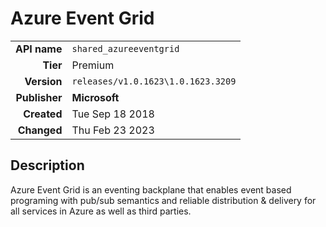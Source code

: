 # Azure Event Grid
| | |
|-:|-|
|**API name**|`shared_azureeventgrid`|
|**Tier**|Premium|
|**Version**|`releases/v1.0.1623\1.0.1623.3209`|
|**Publisher**|**Microsoft**|
|**Created**|Tue Sep 18 2018|
|**Changed**|Thu Feb 23 2023|

## Description
Azure Event Grid is an eventing backplane that enables event based programing with pub/sub semantics and reliable distribution & delivery for all services in Azure as well as third parties.
